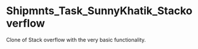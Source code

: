 # Shipmnts_Task_SunnyKhatik_Stackoverflow
Clone of Stack overflow with the very basic functionality.
